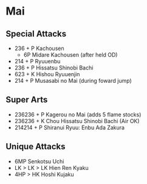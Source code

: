 # Mai

## Special Attacks
- 236 + P Kachousen
  - 6P Midare Kachousen (after held OD)
- 214 + P Ryuuenbu
- 236 + P Hissatsu Shinobi Bachi
- 623 + K Hishou Ryuuenjin
- 214 + P Musasabi no Mai (during foward jump)

## Super Arts
- 236236 + P Kagerou no Mai (adds 5 flame stocks)
- 236236 + K Chou Hissatsu Shinobi Bachi (Air OK)
- 214214 + P Shiranui Ryuu: Enbu Ada Zakura

## Unique Attacks
- 6MP Senkotsu Uchi
- LK > LK > LK Hien Ren Kyaku
- 4HP > HK Hoshi Kujaku